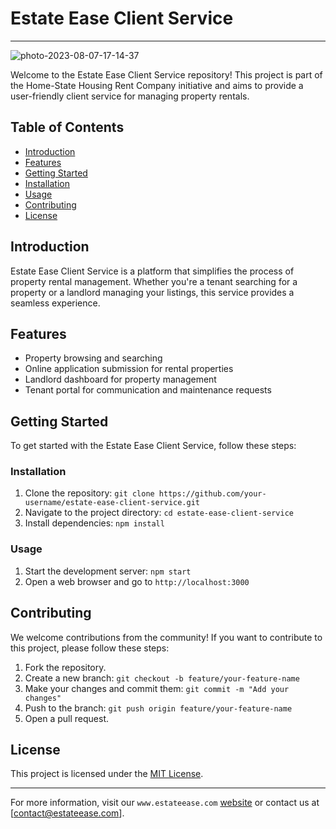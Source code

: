 # Estate Ease Client Service

---

<img src="https://i.ibb.co/KqPzhPL/photo-2023-08-07-17-14-37.jpg" alt="photo-2023-08-07-17-14-37" />

Welcome to the Estate Ease Client Service repository! This project is part of the Home-State Housing Rent Company initiative and aims to provide a user-friendly client service for managing property rentals.

## Table of Contents

- [Introduction](#introduction)
- [Features](#features)
- [Getting Started](#getting-started)
- [Installation](#installation)
- [Usage](#usage)
- [Contributing](#contributing)
- [License](#license)

## Introduction

Estate Ease Client Service is a platform that simplifies the process of property rental management. Whether you're a tenant searching for a property or a landlord managing your listings, this service provides a seamless experience.

## Features

- Property browsing and searching
- Online application submission for rental properties
- Landlord dashboard for property management
- Tenant portal for communication and maintenance requests

## Getting Started

To get started with the Estate Ease Client Service, follow these steps:

### Installation

1. Clone the repository: `git clone https://github.com/your-username/estate-ease-client-service.git`
2. Navigate to the project directory: `cd estate-ease-client-service`
3. Install dependencies: `npm install`

### Usage

1. Start the development server: `npm start`
2. Open a web browser and go to `http://localhost:3000`

## Contributing

We welcome contributions from the community! If you want to contribute to this project, please follow these steps:

1. Fork the repository.
2. Create a new branch: `git checkout -b feature/your-feature-name`
3. Make your changes and commit them: `git commit -m "Add your changes"`
4. Push to the branch: `git push origin feature/your-feature-name`
5. Open a pull request.

## License

This project is licensed under the [MIT License](LICENSE).

---

For more information, visit our `www.estateease.com` [website](https://www.estateease.com) or contact us at [contact@estateease.com].
